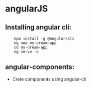# angularJS

## Installing angular cli:
   
```
    npm install -g @angular/cli
    ng new my-dream-app
    cd my-dream-app
    ng serve -o
```

## angular-components:
  * Crete components using angular-cli
```

```
